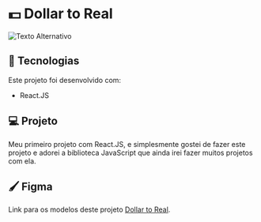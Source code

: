 # 💵 Dollar to Real
![Texto Alternativo](https://media.licdn.com/dms/image/D4D22AQHEEotcPibwXA/feedshare-shrink_2048_1536/0/1703625780371?e=1707955200&v=beta&t=8HjWeq2Kg5A0Kg477MIa3z7g6tX2afH2BgDUEOYYSPU)


## 🚀 Tecnologias
Este projeto foi desenvolvido com:
* React.JS

## 💻 Projeto
Meu primeiro projeto com React.JS, e simplesmente gostei de fazer este projeto e adorei a biblioteca JavaScript que ainda irei fazer muitos projetos com ela.

## 🖌️ Figma
Link para os modelos deste projeto [Dollar to Real](https://www.figma.com/file/GHdcEaavZrpZ4naIxUSQFc/Dollar-to-Real?node-id=0%3A1&mode=dev).
